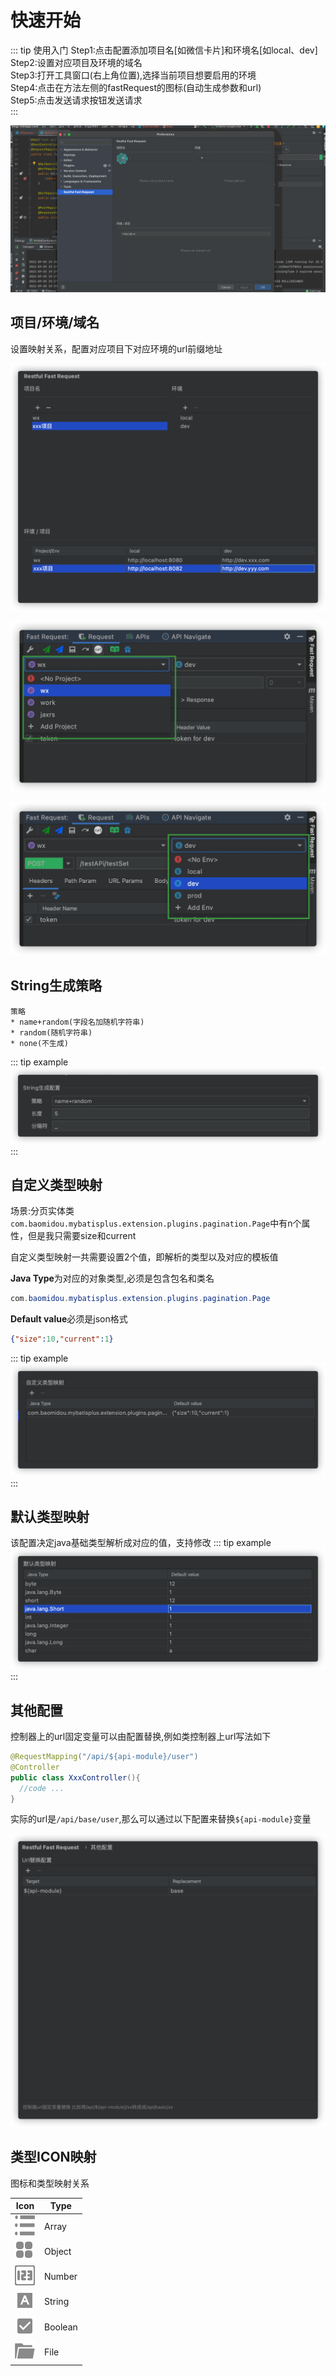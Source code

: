# 快速开始
::: tip 使用入门
Step1:点击配置添加项目名[如微信卡片]和环境名[如local、dev]  
Step2:设置对应项目及环境的域名  
Step3:打开工具窗口(右上角位置),选择当前项目想要启用的环境  
Step4:点击在方法左侧的fastRequest的图标(自动生成参数和url)  
Step5:点击发送请求按钮发送请求  
:::

![](../.vuepress/public/img/howToUse.gif)

## 项目/环境/域名
设置映射关系，配置对应项目下对应环境的url前缀地址

![](../.vuepress/public/img/projectEnvUrl.png)

![dropdownProject](../.vuepress/public/img/dropdownProject.png)

![dropdownEnv](../.vuepress/public/img/dropdownEnv.png)

## String生成策略
```
策略
* name+random(字段名加随机字符串)
* random(随机字符串)
* none(不生成)
```

::: tip example
![](../.vuepress/public/img/stringGenerate.png)
:::

## 自定义类型映射
场景:分页实体类`com.baomidou.mybatisplus.extension.plugins.pagination.Page`中有n个属性，但是我只需要size和current

自定义类型映射一共需要设置2个值，即解析的类型以及对应的模板值

**Java Type**为对应的对象类型,必须是包含包名和类名
```java
com.baomidou.mybatisplus.extension.plugins.pagination.Page
```

**Default value**必须是json格式
```json
{"size":10,"current":1}
```

::: tip example
![](../.vuepress/public/img/customDataMapping.png)
:::

## 默认类型映射
该配置决定java基础类型解析成对应的值，支持修改
::: tip example
![](../.vuepress/public/img/defaultDataMapping.png)
:::

## 其他配置

控制器上的url固定变量可以由配置替换,例如类控制器上url写法如下

```java
@RequestMapping("/api/${api-module}/user")
@Controller
public class XxxController(){
  //code ...
}
```

实际的url是`/api/base/user`,那么可以通过以下配置来替换`${api-module}`变量

![](../.vuepress/public/img/otherConfig.png)

## 类型ICON映射
图标和类型映射关系

|Icon|Type|
| --- | --- | 
|![](../.vuepress/public/img/icon/array.svg)  |Array  |
|![](../.vuepress/public/img/icon/object.svg) |Object |
|![](../.vuepress/public/img/icon/number.svg) |Number |
|![](../.vuepress/public/img/icon/string.svg) |String |
|![](../.vuepress/public/img/icon/boolean.svg)|Boolean|
|![](../.vuepress/public/img/icon/file.svg)|File|